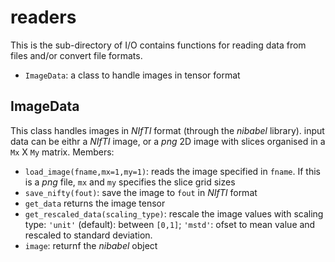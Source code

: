 # readers

This is the sub-directory of I/O contains functions for reading data from files and/or convert file formats.

* `ImageData`: a class to handle images in tensor format


## ImageData

This class handles images in *NIfTI* format (through the *nibabel* library). input data can be eithr a *NIfTI* image, or a *png*
2D image with slices organised in a `Mx` X `My` matrix.
Members:
* `load_image(fname,mx=1,my=1)`: reads the image specified in `fname`. If this is a *png* file, `mx` and `my` specifies the slice grid sizes
* `save_nifty(fout)`: save the image to `fout` in *NIfTI* format
* `get_data` returns the image tensor
* `get_rescaled_data(scaling_type)`: rescale the image values with scaling type: `'unit'` (default): between `[0,1]`; `'mstd'`: ofset to mean value and rescaled to standard deviation.
* `image`: returnf the *nibabel* object
